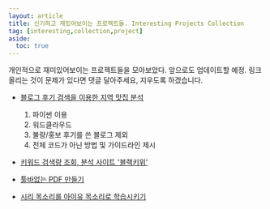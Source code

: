 ```yaml
---
layout: article
title: 신기하고 재밌어보이는 프로젝트들. Interesting Projects Collection
tag: [interesting,collection,project]
aside:
  toc: true
---
```


개인적으로 재미있어보이는 프로젝트들을 모아보았다.
앞으로도 업데이트할 예정.
링크 올리는 것이 문제가 있다면 댓글 달아주세요, 지우도록 하겠습니다.

* [블로그 후기 검색을 이용한 지역 맛집 분석](https://www.whatwant.com/entry/블로그-분석기-만들어보기-in-Python)
  1. 파이썬 이용
  2. 워드클라우드
  3. 불량/홍보 후기를 쓴 블로그 제외
  4. 전체 코드가 아닌 방법 및 가이드라인 제시

* [키워드 검색량 조회, 분석 사이트 '블랙키위'](https://m.blog.naver.com/rnjsrldnd123/221540315470)

* [툴바없는 PDF 만들기](https://m.blog.naver.com/dydgus2433/220932140388)

* [시리 목소리를 아이유 목소리로 학습시키기](https://blog.crux.cx/iu-siri-1/)
